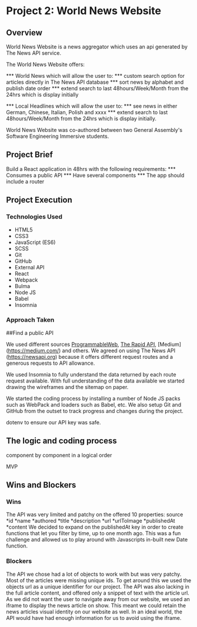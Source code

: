 # **Project 2: World News Website**

## Overview

World News Website is a news aggregator which uses an api generated by The News API service.

The World News Website offers:

*** World News which will allow the user to:
   *** custom search option for articles directly in The News API database
   *** sort news by alphabet and publish date order
   *** extend search to last 48hours/Week/Month from the 24hrs which is display initially

*** Local Headlines which will allow the user to:
   *** see news in either German, Chinese, Italian, Polish and xxxx
   *** extend search to last 48hours/Week/Month from the 24hrs which is display initially.

World News Website was co-authored between two  General Assembly's Software Engineering Immersive students.


## Project Brief

Build a React application in 48hrs with the following requirements:
*** Consumes a public API
*** Have several components
*** The app should include a router

## Project Execution

### Technologies Used

* HTML5
* CSS3
* JavaScript (ES6)
* SCSS
* Git
* GitHub
* External API
* React
* Webpack
* Bulma
* Node JS
* Babel
* Insomnia

### Approach Taken

##Find a public API

We used different sources [ProgrammableWeb](https://www.programmableweb.com/), [The Rapid API](https://blog.rapidapi.com/), [Medium] (https://medium.com/) and others. We agreed on using The News API (https://newsapi.org) because it offers different request routes and a generous requests to API allowance.

We used Insomnia to fully understand the data returned by each route request available. With full understanding of the data available we started drawing the wireframes and the sitemap on paper.

We started the coding process by installing a number of Node JS packs such as WebPack and loaders such as Babel, etc. We also setup Git and GitHub from the outset to track progress and changes during the project.


dotenv to ensure our API key was safe.

## The logic  and coding process
component by component in a logical order

MVP


## Wins and Blockers

### Wins
The API was very limited and patchy on the offered 10 properties:
source
*id
*name
*authored
*title
*description
*url
*urlToImage
*publishedAt
*content
We decided to expand on the publishedAt key in order to create functions that let you filter by time, up to one month ago. This was a fun challenge and allowed us to play around with Javascripts in-built new Date function.

### Blockers
The API we chose had a lot of objects to work with but was very patchy. Most of the articles were missing unique ids. To get around this we used the objects url as a unique identifier for our project.
The API was also lacking in the full article content, and offered only a snippet of text with the article url. As we did not want the user to navigate away from our website, we used an iframe to display the news article on show. This meant we could retain the news articles visual identity on our website as well. In an ideal world, the API would have had enough information for us to avoid using the iframe.

